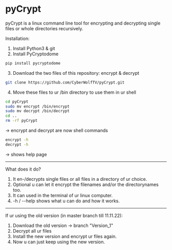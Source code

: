 # pyCrypt
pyCrypt is a linux command line tool for encrypting and decrypting single files or whole directories recursively.

Installation:
1. Install Python3 & git
2. Install PyCryptodome
```sh
pip install pycryptodome
```
3. Download the two files of this repository: encrypt & decrypt
```sh
git clone https://github.com/CyberWolfTV/pyCrypt.git
```
4. Move these files to ur /bin directory to use them in ur shell
```sh
cd pyCrypt
sudo mv encrypt /bin/encrypt
sudo mv decrypt /bin/decrypt
cd ..
rm -rf pyCrypt
```
-> encrypt and decrypt are now shell commands
```sh
encrypt -h 
decrypt -h 
```
-> shows help page

***
What does it do?
1. It en-/decrypts single files or all files in a directory of ur choice.
2. Optional u can let it encrypt the filenames and/or the directorynames too.
3. It can used in the terminal of ur linux computer.
4. -h / --help shows what u can do and how it works. 

***
If ur using the old version (in master branch till 11.11.22):
1. Download the old version -> branch "Version_1"
2. Decrypt all ur files
3. Install the new version and encrypt ur files again.
4. Now u can just keep using the new version.

